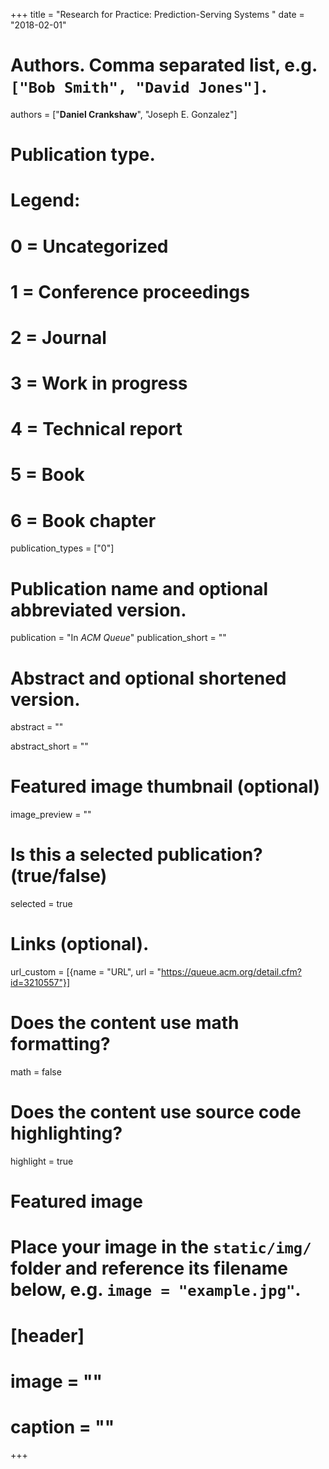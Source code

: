 +++
title = "Research for Practice: Prediction-Serving Systems "
date = "2018-02-01"

# Authors. Comma separated list, e.g. `["Bob Smith", "David Jones"]`.
authors = ["**Daniel Crankshaw**", "Joseph E. Gonzalez"]

# Publication type.
# Legend:
# 0 = Uncategorized
# 1 = Conference proceedings
# 2 = Journal
# 3 = Work in progress
# 4 = Technical report
# 5 = Book
# 6 = Book chapter
publication_types = ["0"]

# Publication name and optional abbreviated version.
publication = "In *ACM Queue*"
publication_short = ""

# Abstract and optional shortened version.
abstract = ""

abstract_short = ""

# Featured image thumbnail (optional)
image_preview = ""

# Is this a selected publication? (true/false)
selected = true

# Links (optional).
url_custom = [{name = "URL", url = "https://queue.acm.org/detail.cfm?id=3210557"}]

# Does the content use math formatting?
math = false

# Does the content use source code highlighting?
highlight = true

# Featured image
# Place your image in the `static/img/` folder and reference its filename below, e.g. `image = "example.jpg"`.
# [header]
# image = ""
# caption = ""

+++

